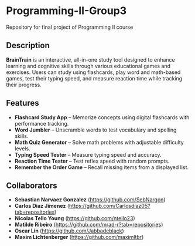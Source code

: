 # Programming-II-Group3
Repository for final project of Programming II course

## Description 
**BrainTrain** is an interactive, all-in-one study tool designed to enhance learning and cognitive skills through various educational games and exercises. Users can study using flashcards, play word and math-based games, test their typing speed, and measure reaction time while tracking their progress.

## Features
- **Flashcard Study App** – Memorize concepts using digital flashcards with performance tracking.
- **Word Jumbler** – Unscramble words to test vocabulary and spelling skills.
- **Math Quiz Generator** – Solve math problems with adjustable difficulty levels.
- **Typing Speed Tester** – Measure typing speed and accuracy.
- **Reaction Time Tester** – Test reflex speed with random prompts.
- **Remember the Order Game** – Recall missing items from a displayed list.

## Collaborators
- **Sebastian Narvaez Gonzalez** (https://github.com/SebNargon)
- **Carlos Diaz Jimenez** (https://github.com/Carlosdiaz05?tab=repositories)
- **Nicolas Tello Young** (https://github.com/ntello23)
- **Matilde Ribeiro** (https://github.com/mrad-r?tab=repositories)
- **Oscar Lin** (https://github.com/Jabbadeblack)
- **Maxim Lichtenberger** (https://github.com/maximltbr)
